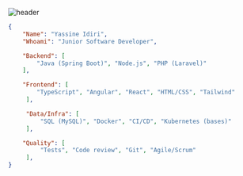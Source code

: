 ![header](https://capsule-render.vercel.app/api?type=waving&color=auto&height=220&section=header&text=Yassine%20Idiri&fontSize=60&animation=fadeIn&fontAlignY=38&desc=Junior%20Software%20Developer&descAlignY=51&descAlign=62)


```json
{
    "Name": "Yassine Idiri",
    "Whoami": "Junior Software Developer",

    "Backend": [
        "Java (Spring Boot)", "Node.js", "PHP (Laravel)"
    ],

    "Frontend": [ 
        "TypeScript", "Angular", "React", "HTML/CSS", "Tailwind"
     ],

     "Data/Infra": [
         "SQL (MySQL)", "Docker", "CI/CD", "Kubernetes (bases)"
     ],

    "Quality": [
         "Tests", "Code review", "Git", "Agile/Scrum"
     ],
}
```
